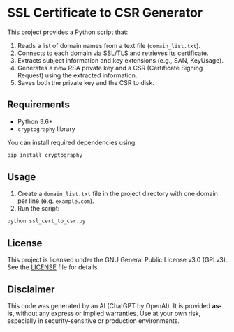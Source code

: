 # SSL Certificate to CSR Generator

This project provides a Python script that:

1. Reads a list of domain names from a text file (`domain_list.txt`).
2. Connects to each domain via SSL/TLS and retrieves its certificate.
3. Extracts subject information and key extensions (e.g., SAN, KeyUsage).
4. Generates a new RSA private key and a CSR (Certificate Signing Request) using the extracted information.
5. Saves both the private key and the CSR to disk.

## Requirements
- Python 3.6+
- `cryptography` library

You can install required dependencies using:
```bash
pip install cryptography
```

## Usage
1. Create a `domain_list.txt` file in the project directory with one domain per line (e.g. `example.com`).
2. Run the script:
```bash
python ssl_cert_to_csr.py
```

## License
This project is licensed under the GNU General Public License v3.0 (GPLv3). See the [LICENSE](https://www.gnu.org/licenses/gpl-3.0.en.html) file for details.

## Disclaimer
This code was generated by an AI (ChatGPT by OpenAI). It is provided **as-is**, without any express or implied warranties. Use at your own risk, especially in security-sensitive or production environments.

